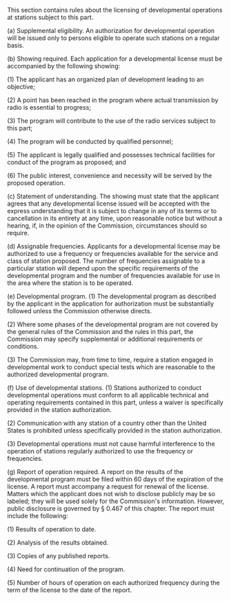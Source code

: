 This section contains rules about the licensing of developmental operations at stations subject to this part.

(a) Supplemental eligibility. An authorization for developmental operation will be issued only to persons eligible to operate such stations on a regular basis.

(b) Showing required. Each application for a developmental license must be accompanied by the following showing:

(1) The applicant has an organized plan of development leading to an objective;

(2) A point has been reached in the program where actual transmission by radio is essential to progress;

(3) The program will contribute to the use of the radio services subject to this part;

(4) The program will be conducted by qualified personnel;

(5) The applicant is legally qualified and possesses technical facilities for conduct of the program as proposed; and

(6) The public interest, convenience and necessity will be served by the proposed operation.

(c) Statement of understanding. The showing must state that the applicant agrees that any developmental license issued will be accepted with the express understanding that it is subject to change in any of its terms or to cancellation in its entirety at any time, upon reasonable notice but without a hearing, if, in the opinion of the Commission, circumstances should so require.

(d) Assignable frequencies. Applicants for a developmental license may be authorized to use a frequency or frequencies available for the service and class of station proposed. The number of frequencies assignable to a particular station will depend upon the specific requirements of the developmental program and the number of frequencies available for use in the area where the station is to be operated.

(e) Developmental program. (1) The developmental program as described by the applicant in the application for authorization must be substantially followed unless the Commission otherwise directs.

(2) Where some phases of the developmental program are not covered by the general rules of the Commission and the rules in this part, the Commission may specify supplemental or additional requirements or conditions.

(3) The Commission may, from time to time, require a station engaged in developmental work to conduct special tests which are reasonable to the authorized developmental program.

(f) Use of developmental stations. (1) Stations authorized to conduct developmental operations must conform to all applicable technical and operating requirements contained in this part, unless a waiver is specifically provided in the station authorization.

(2) Communication with any station of a country other than the United States is prohibited unless specifically provided in the station authorization.

(3) Developmental operations must not cause harmful interference to the operation of stations regularly authorized to use the frequency or frequencies.

(g) Report of operation required. A report on the results of the developmental program must be filed within 60 days of the expiration of the license. A report must accompany a request for renewal of the license. Matters which the applicant does not wish to disclose publicly may be so labeled; they will be used solely for the Commission's information. However, public disclosure is governed by § 0.467 of this chapter. The report must include the following:

(1) Results of operation to date.

(2) Analysis of the results obtained.

(3) Copies of any published reports.

(4) Need for continuation of the program.

(5) Number of hours of operation on each authorized frequency during the term of the license to the date of the report.


